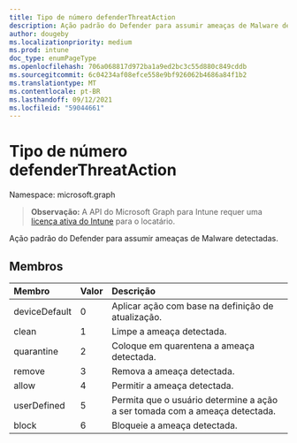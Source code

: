 ```yaml
---
title: Tipo de número defenderThreatAction
description: Ação padrão do Defender para assumir ameaças de Malware detectadas.
author: dougeby
ms.localizationpriority: medium
ms.prod: intune
doc_type: enumPageType
ms.openlocfilehash: 706a068817d972ba1a9ed2bc3c55d880c849cddb
ms.sourcegitcommit: 6c04234af08efce558e9bf926062b4686a84f1b2
ms.translationtype: MT
ms.contentlocale: pt-BR
ms.lasthandoff: 09/12/2021
ms.locfileid: "59044661"
---
```

# <a name="defenderthreataction-enum-type"></a>Tipo de número defenderThreatAction

Namespace: microsoft.graph

> **Observação:** A API do Microsoft Graph para Intune requer uma [licença ativa do Intune](https://go.microsoft.com/fwlink/?linkid=839381) para o locatário.

Ação padrão do Defender para assumir ameaças de Malware detectadas.

## <a name="members"></a>Membros
|Membro|Valor|Descrição|
|:---|:---|:---|
|deviceDefault|0|Aplicar ação com base na definição de atualização.|
|clean|1|Limpe a ameaça detectada.|
|quarantine|2|Coloque em quarentena a ameaça detectada.|
|remove|3|Remova a ameaça detectada.|
|allow|4 |Permitir a ameaça detectada.|
|userDefined|5 |Permita que o usuário determine a ação a ser tomada com a ameaça detectada.|
|block|6 |Bloqueie a ameaça detectada.|




